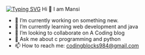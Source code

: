 [![Typing SVG](https://readme-typing-svg.herokuapp.com?lines=Welcome+to+my+GitHub+account)](https://git.io/typing-svg) Hi 👋 I am Mansi 

<!--
**htcmansi/htcmansi** is a ✨ _special_ ✨ repository because its `README.md` (this file) appears on your GitHub profile.
-->

- 🔭 I’m currently working on something new.
- 🌱 I’m currently learning web development and java
- 👯 I’m looking to collaborate on A Coding blog
- 💬 Ask me about c programming and python
- 📫 How to reach me: codingblocks984@gmail.com


